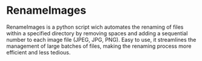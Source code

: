 # RenameImages
RenameImages is a python script wich automates the renaming of files within a specified directory by removing spaces and adding a sequential number to each image file (JPEG, JPG, PNG). Easy to use, it streamlines the management of large batches of files, making the renaming process more efficient and less tedious.
